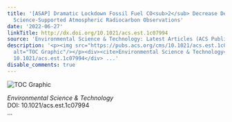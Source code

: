```yaml
---
title: '[ASAP] Dramatic Lockdown Fossil Fuel CO<sub>2</sub> Decrease Detected by Citizen
  Science-Supported Atmospheric Radiocarbon Observations'
date: '2022-06-27'
linkTitle: http://dx.doi.org/10.1021/acs.est.1c07994
source: 'Environmental Science & Technology: Latest Articles (ACS Publications)'
description: '<p><img src="https://pubs.acs.org/cms/10.1021/acs.est.1c07994/asset/images/medium/es1c07994_0008.gif"
  alt="TOC Graphic"/></p><div><cite>Environmental Science & Technology</cite></div><div>DOI:
  10.1021/acs.est.1c07994</div> ...'
disable_comments: true
---
```

<p><img src="https://pubs.acs.org/cms/10.1021/acs.est.1c07994/asset/images/medium/es1c07994_0008.gif" alt="TOC Graphic"/></p><div><cite>Environmental Science & Technology</cite></div><div>DOI: 10.1021/acs.est.1c07994</div> ...